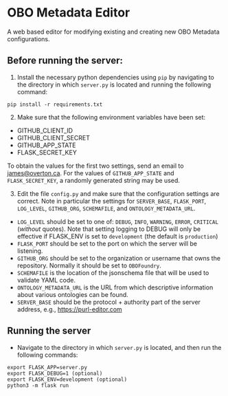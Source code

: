 # OBO Metadata Editor

A web based editor for modifying existing and creating new OBO Metadata configurations.

## Before running the server:

1. Install the necessary python dependencies using `pip` by navigating to the directory in which `server.py` is located and running the following command:
```
pip install -r requirements.txt
```

2. Make sure that the following environment variables have been set:

- GITHUB_CLIENT_ID
- GITHUB_CLIENT_SECRET
- GITHUB_APP_STATE
- FLASK_SECRET_KEY

To obtain the values for the first two settings, send an email to james@overton.ca. For the values of `GITHUB_APP_STATE` and `FLASK_SECRET_KEY`, a randomly generated string may be used.

3. Edit the file `config.py` and make sure that the configuration settings are correct. Note in particular the settings for `SERVER_BASE`, `FLASK_PORT`, `LOG_LEVEL`, `GITHUB_ORG`, `SCHEMAFILE`, and `ONTOLOGY_METADATA_URL`.
- `LOG_LEVEL` should be set to one of: `DEBUG`, `INFO`, `WARNING`, `ERROR`, `CRITICAL` (_without_ quotes). Note that setting logging to DEBUG will only be effective if FLASK_ENV is set to `development` (the default is `production`)
- `FLASK_PORT` should be set to the port on which the server will be listening.
- `GITHUB_ORG` should be set to the organization or username that owns the repository. Normally it should be set to `OBOFoundry`.
- `SCHEMAFILE` is the location of the jsonschema file that will be used to validate YAML code.
- `ONTOLOGY_METADATA_URL` is the URL from which descriptive information about various ontologies can be found.
- `SERVER_BASE` should be the protocol + authority part of the server address, e.g., https://purl-editor.com

## Running the server

- Navigate to the directory in which `server.py` is located, and then run the following commands:
```
export FLASK_APP=server.py
export FLASK_DEBUG=1 (optional)
export FLASK_ENV=development (optional)
python3 -m flask run
```
